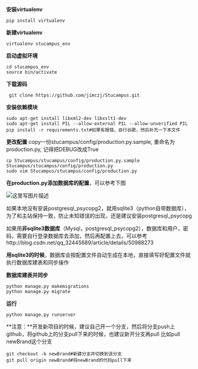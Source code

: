 **安装virtualenv**
```
pip install virtualenv
```

**新建virtualenv**

```
virtualenv stucampus_env
```
**启动虚拟环境**
```
cd stucampus_env
source bin/activate 
```

**下载源码**

```
 git clone https://github.com/jimczj/Stucampus.git
```

**安装依赖模块** 

```
sudo apt-get install libxml2-dev libxslt1-dev
sudo apt-get install PIL --allow-external PIL --allow-unverified PIL
pip install -r requirements.txt#如果有报错，自行谷歌，然后补充一下本文件
```
**更改配置**
copy一份stucampus/config/production.py.sample, 重命名为
production.py, 记得把DEBUG改成True

```
cp Stucampus/stucampus/config/production.py.sample Stucampus/stucampus/config/production.py
sudo vim Stucampus/stucampus/config/production.py
```
**在production.py添加数据库的配置**，可以参考下图

![这里写图片描述](http://img.blog.csdn.net/20160501014257812)

如果本地没有安装postgresql_psycopg2，就用sqlite3（python自带数据库），为了和主站保持一致，防止未知错误的出现，还是建议安装postgresql_psycopg

如果用**非sqlite3数据库**（Mysql，postgresql_psycopg2），数据库和用户，密码，需要自行登录数据库去添加，然后再配置上去，可以参考http://blog.csdn.net/qq_32445689/article/details/50988273

**用sqlite3的时候**，数据库会按配置文件自动生成在本地，直接填写好配置文件就执行数据库建表和同步操作

**数据库建表并同步**

```
python manage.py makemigrations
python manage.py migrate
```
**运行**

```
python manage.py runserver
```

**注意：**开发新项目的时候，建议自己开一个分支，然后将分支push上github，将github上的分支pull下来的时候，也建议新开分支再pull
比如pull newBrand这个分支

```
git checkout -b newBrand#新建分支并切换到该分支
git pull origin newBrand#将newBrand的代码pull下来
```



